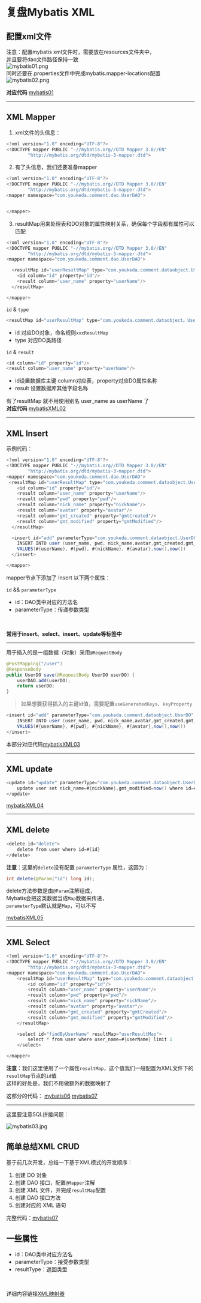 # 复盘Mybatis XML
## 配置xml文件
注意：配置mybatis xml文件时，需要放在resources文件夹中，<br/>
并且要将dao文件路径保持一致<br/>
![mybatis01.png](/blogs/image/mybatis01.png)
<br/>
同时还要在.properties文件中完成mybatis.mapper-locations配置
![mybatis02.png](/blogs/image/mybatis02.png) <br/>

**对应代码**  [mybatis01](/codes/mybatisXML01/)

---

## XML Mapper

1. xml文件的头信息：
```java
<?xml version="1.0" encoding="UTF-8"?>
<!DOCTYPE mapper PUBLIC "-//mybatis.org//DTD Mapper 3.0//EN"
        "http://mybatis.org/dtd/mybatis-3-mapper.dtd">
```

2. 有了头信息，我们还要准备mapper
```java
<?xml version="1.0" encoding="UTF-8"?>
<!DOCTYPE mapper PUBLIC "-//mybatis.org//DTD Mapper 3.0//EN"
        "http://mybatis.org/dtd/mybatis-3-mapper.dtd">
<mapper namespace="com.youkeda.comment.dao.UserDAO">


</mapper>
```

3. resultMap用来处理表和DO对象的属性映射关系，确保每个字段都有属性可以匹配
```java
<?xml version="1.0" encoding="UTF-8"?>
<!DOCTYPE mapper PUBLIC "-//mybatis.org//DTD Mapper 3.0//EN"
        "http://mybatis.org/dtd/mybatis-3-mapper.dtd">
<mapper namespace="com.youkeda.comment.dao.UserDAO">

  <resultMap id="userResultMap" type="com.youkeda.comment.dataobject.UserDO">
    <id column="id" property="id"/>
    <result column="user_name" property="userName"/>
  </resultMap>

</mapper>
```
`id` & `type`
```java
<resultMap id="userResultMap" type="com.youkeda.comment.dataobject。UserDO">
```
- id 对应DO对象，命名规则`xxxResultMap` 
- type 对应DO类路径

`id` & `result`
```java
<id column="id" property="id"/>
<result column="user_name" property="userName"/>
```
- id设置数据库主键 column对应表，property对应DO属性名称
- result 设置数据库其他字段名称

有了resultMap 就不用使用别名 user_name as userName 了<br/>
**对应代码** [mybatisXML02](/codes/mybatisXML02/)

---

## XML Insert

示例代码：
```java
<?xml version="1.0" encoding="UTF-8"?>
<!DOCTYPE mapper PUBLIC "-//mybatis.org//DTD Mapper 3.0//EN"
        "http://mybatis.org/dtd/mybatis-3-mapper.dtd">
<mapper namespace="com.youkeda.comment.dao.UserDAO">
 <resultMap id="userResultMap" type="com.youkeda.comment.dataobject.UserDO">
    <id column="id" property="id"/>
    <result column="user_name" property="userName"/>
    <result column="pwd" property="pwd"/>
    <result column="nick_name" property="nickName"/>
    <result column="avatar" property="avatar"/>
    <result column="gmt_created" property="gmtCreated"/>
    <result column="gmt_modified" property="gmtModified"/>
  </resultMap>

  <insert id="add" parameterType="com.youkeda.comment.dataobject.UserDO" >
    INSERT INTO user (user_name, pwd, nick_name,avatar,gmt_created,gmt_modified)
    VALUES(#{userName}, #{pwd}, #{nickName}, #{avatar},now(),now())
  </insert>

</mapper>
```
mapper节点下添加了 Insert 以下两个属性：<br/>

`id` && `parameterType`
- id：DAO类中对应的方法名
- parameterType：传递参数类型
<br/>

**常用于insert、select、insert、update等标签中**

---

用于插入的是一组数据（对象）采用`@RequestBody`
```java
@PostMapping("/user")
@ResponseBody
public UserDO save(@RequestBody UserDO userDO) {
    userDAO.add(userDO);
    return userDO;
}
```

> 如果想要获得插入的主键id值，需要配置`useGeneratedKeys`、`keyProperty`

```java
<insert id="add" parameterType="com.youkeda.comment.dataobject.UserDO" useGeneratedKeys="true" keyProperty="id">
    INSERT INTO user (user_name, pwd, nick_name,avatar,gmt_created,gmt_modified)
    VALUES(#{userName}, #{pwd}, #{nickName}, #{avatar},now(),now())
</insert>
```

本部分对应代码[mybatisXML03](/codes/mybatisXML03/)

---

## XML update

```java
<update id="update" parameterType="com.youkeda.comment.dataobject.UserDO">
    update user set nick_name=#{nickName},gmt_modified=now() where id=#{id}
</update>
```
[mybatisXML04](/codes/mybatisXML04/)

---

## XML delete
```java
<delete id="delete">
    delete from user where id=#{id}
</delete>
```
**注意**：这里的`delete`没有配置 `parameterType` 属性，这因为：<br/>
```java
int delete(@Param("id") long id);
```
delete方法参数是由`@Param`注解组成，<br/>Mybatis会把这类数据当成`Map`数据来传递，<br/>`parameterType`默认就是`Map`，可以不写<br/>

[mybatisXML05](/codes/mybatisXML05/)

---

## XML Select
```java
<?xml version="1.0" encoding="UTF-8"?>
<!DOCTYPE mapper PUBLIC "-//mybatis.org//DTD Mapper 3.0//EN"
        "http://mybatis.org/dtd/mybatis-3-mapper.dtd">
<mapper namespace="com.youkeda.comment.dao.UserDAO">
    <resultMap id="userResultMap" type="com.youkeda.comment.dataobject.UserDO">
        <id column="id" property="id"/>
        <result column="user_name" property="userName"/>
        <result column="pwd" property="pwd"/>
        <result column="nick_name" property="nickName"/>
        <result column="avatar" property="avatar"/>
        <result column="gmt_created" property="gmtCreated"/>
        <result column="gmt_modified" property="gmtModified"/>
    </resultMap>

    <select id="findByUserName" resultMap="userResultMap">
        select * from user where user_name=#{userName} limit 1
    </select>

</mapper>
```
**注意**：我们这里使用了一个属性`resultMap`，这个值我们一般配置为XML文件下的`resultMap`节点的`id`值<br/>
这样的好处是，我们不用做额外的数据映射了<br/>

这部分的代码：
[mybatis06](/codes/mybatisXML06/)
[mybatis07](/codes/mybatisXML07/)

---

这里要注意SQL拼接问题：<br/>

![mybatis03.jpg](/blogs/image/mybatis03.jpg)

## 简单总结XML CRUD
基于前几次开发，总结一下基于XML模式的开发顺序：<br/>
1. 创建 DO 对象
2. 创建 DAO 接口，配置`@Mapper`注解
3. 创建 XML 文件，并完成`resultMap`配置
4. 创建 DAO 接口方法
5. 创建对应的 XML 语句

完整代码：[mybatis07](/codes/mybatisXML07/)

## 一些属性
- id：DAO类中对应方法名
- parameterType：接受参数类型
- resultType：返回类型
<br/>

详细内容链接[XML映射器](https://mybatis.net.cn/sqlmap-xml.html)